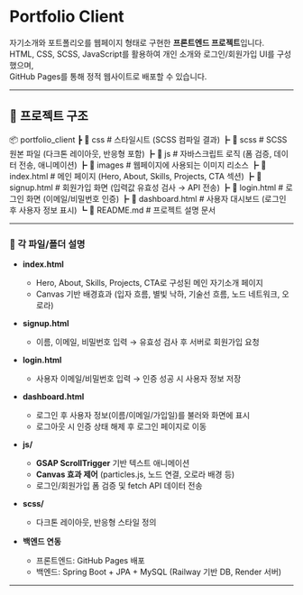 # Portfolio Client
자기소개와 포트폴리오를 웹페이지 형태로 구현한 **프론트엔드 프로젝트**입니다.  
HTML, CSS, SCSS, JavaScript를 활용하여 개인 소개와 로그인/회원가입 UI를 구성했으며,  
GitHub Pages를 통해 정적 웹사이트로 배포할 수 있습니다.

---

## 📂 프로젝트 구조
📦 portfolio_client
┣ 📂 css # 스타일시트 (SCSS 컴파일 결과)
┣ 📂 scss # SCSS 원본 파일 (다크톤 레이아웃, 반응형 포함)
┣ 📂 js # 자바스크립트 로직 (폼 검증, 데이터 전송, 애니메이션)
┣ 📂 images # 웹페이지에 사용되는 이미지 리소스
┣ 📜 index.html # 메인 페이지 (Hero, About, Skills, Projects, CTA 섹션)
┣ 📜 signup.html # 회원가입 화면 (입력값 유효성 검사 → API 전송)
┣ 📜 login.html # 로그인 화면 (이메일/비밀번호 인증)
┣ 📜 dashboard.html # 사용자 대시보드 (로그인 후 사용자 정보 표시)
┗ 📜 README.md # 프로젝트 설명 문서

---

### 📑 각 파일/폴더 설명
- **index.html**  
  - Hero, About, Skills, Projects, CTA로 구성된 메인 자기소개 페이지  
  - Canvas 기반 배경효과 (입자 흐름, 별빛 낙하, 기술선 흐름, 노드 네트워크, 오로라) 

- **signup.html**  
  - 이름, 이메일, 비밀번호 입력 → 유효성 검사 후 서버로 회원가입 요청  

- **login.html**  
  - 사용자 이메일/비밀번호 입력 → 인증 성공 시 사용자 정보 저장  

- **dashboard.html**  
  - 로그인 후 사용자 정보(이름/이메일/가입일)를 불러와 화면에 표시  
  - 로그아웃 시 인증 상태 해제 후 로그인 페이지로 이동

- **js/**  
  - **GSAP ScrollTrigger** 기반 텍스트 애니메이션  
  - **Canvas 효과 제어** (particles.js, 노드 연결, 오로라 배경 등)  
  - 로그인/회원가입 폼 검증 및 fetch API 데이터 전송  

- **scss/**  
  - 다크톤 레이아웃, 반응형 스타일 정의  

- **백엔드 연동**  
  - 프론트엔드: GitHub Pages 배포  
  - 백엔드: Spring Boot + JPA + MySQL (Railway 기반 DB, Render 서버)

---
